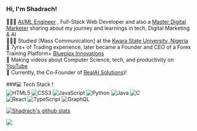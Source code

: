 <!-- Level 1: Simple bio and stats -->

### Hi, I'm Shadrach!

👩🏻‍💻 [AI/ML Engineer](https://drive.google.com/drive/folders/13jnYtN9vsd8OsusZlQXE4cBrVyTIVzBm?usp=sharing) , Full-Stack Web Developer and also a [Master Digital Marketer](https://drive.google.com/drive/folders/1DA24GNMYA_lMGcjZKU1MCh9a4Zc5CIET?usp=sharing) sharing about my journey and learnings in tech, Digital Marketing & AI<br/>
👩🏻‍🎓 Studied [Mass Communication] at the [Kwara State University, Nigeria](https://kwasu.edu.ng/) <br/>
🌷 7yrs+ of Trading experience, later became a Founder and CEO of a Forex Training Platform= [Bluepipx Innovations](https://drive.google.com/drive/folders/1dHf4KCvUTKHnjHizONWpJBMLGtDZwDDA?usp=sharing)<br/>
🎨 Making videos about Computer Science, tech, and productivity on [YouTube](https://www.youtube.com/channel/UC014Bb9YTJfpLS9ms87R55Q)<br/>
💭 Currently, the Co-Founder of [RealAI Solutions](https://web.facebook.com/profile.php?id=61563043965025))!<br/>

###💻 Tech Stack !<br/>
![HTML5](https://img.shields.io/badge/html5-%23E34F26.svg?style=for-the-badge&logo=html5&logoColor=white)
![CSS3](https://img.shields.io/badge/css3-%231572B6.svg?style=for-the-badge&logo=css3&logoColor=white)
![JavaScript](https://img.shields.io/badge/javascript-%23323330.svg?style=for-the-badge&logo=javascript&logoColor=%23F7DF1E)
![Python](https://img.shields.io/badge/python-3670A0?style=for-the-badge&logo=python&logoColor=ffdd54)
![Java](https://img.shields.io/badge/java-%23ED8B00.svg?style=for-the-badge&logo=openjdk&logoColor=white)
![C](https://img.shields.io/badge/c-%2300599C.svg?style=for-the-badge&logo=c&logoColor=white)<br/>
![React](https://img.shields.io/badge/react-%2320232a.svg?style=for-the-badge&logo=react&logoColor=%2361DAFB)
![TypeScript](https://img.shields.io/badge/typescript-%23007ACC.svg?style=for-the-badge&logo=typescript&logoColor=white)
![GraphQL](https://img.shields.io/badge/-GraphQL-E10098?style=for-the-badge&logo=graphql&logoColor=white)



<!-- GitHub stats from https://github.com/anuraghazra/github-readme-stats -->
[![Shadrach's github stats](https://github-readme-stats.vercel.app/api?username=programmersheddy&count_private=true&show_icons=true&theme=radical&se)](https://github.com/anuraghazra/github-readme-stats)

![](https://github-profile-trophy.vercel.app/?username=xsol05&theme=radical&no-frame=false&no-bg=true&margin-w=4)

